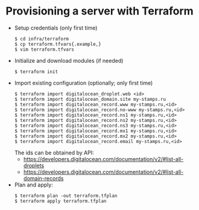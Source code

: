 # Provisioning a server with Terraform

* Setup credentials (only first time)
  ```console
  $ cd infra/terraform
  $ cp terraform.tfvars{.example,}
  $ vim terraform.tfvars
  ```
* Initialize and download modules (if needed)
  ```console
  $ terraform init
  ```
* Import existing configuration (optionally; only first time)
  ```console
  $ terraform import digitalocean_droplet.web <id>
  $ terraform import digitalocean_domain.site my-stamps.ru
  $ terraform import digitalocean_record.www my-stamps.ru,<id>
  $ terraform import digitalocean_record.no-www my-stamps.ru,<id>
  $ terraform import digitalocean_record.ns1 my-stamps.ru,<id>
  $ terraform import digitalocean_record.ns2 my-stamps.ru,<id>
  $ terraform import digitalocean_record.ns3 my-stamps.ru,<id>
  $ terraform import digitalocean_record.mx1 my-stamps.ru,<id>
  $ terraform import digitalocean_record.mx2 my-stamps.ru,<id>
  $ terraform import digitalocean_record.email my-stamps.ru,<id>
  ```
  The ids can be obtained by API:
  - https://developers.digitalocean.com/documentation/v2/#list-all-droplets
  - https://developers.digitalocean.com/documentation/v2/#list-all-domain-records
* Plan and apply:
  ```console
  $ terraform plan -out terraform.tfplan
  $ terraform apply terraform.tfplan
  ```
